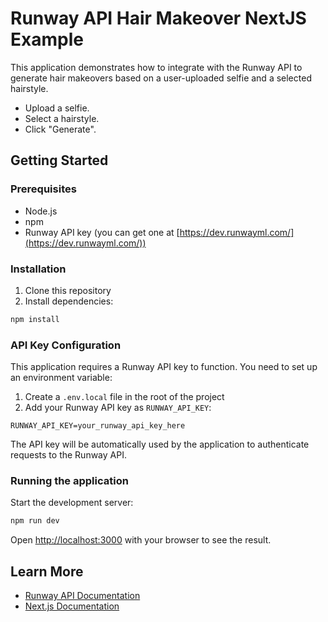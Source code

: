 # Runway API Hair Makeover NextJS Example

This application demonstrates how to integrate with the Runway API to generate hair makeovers based on a user-uploaded selfie and a selected hairstyle.

- Upload a selfie.
- Select a hairstyle.
- Click "Generate".

## Getting Started

### Prerequisites

- Node.js
- npm
- Runway API key (you can get one at [https://dev.runwayml.com/](https://dev.runwayml.com/))

### Installation

1. Clone this repository
2. Install dependencies:

```bash
npm install
```

### API Key Configuration

This application requires a Runway API key to function. You need to set up an environment variable:

1. Create a `.env.local` file in the root of the project
2. Add your Runway API key as `RUNWAY_API_KEY`:

```
RUNWAY_API_KEY=your_runway_api_key_here
```

The API key will be automatically used by the application to authenticate requests to the Runway API.

### Running the application

Start the development server:

```bash
npm run dev
```

Open [http://localhost:3000](http://localhost:3000) with your browser to see the result.

## Learn More

- [Runway API Documentation](https://docs.runwayml.com/docs/overview)
- [Next.js Documentation](https://nextjs.org/docs)
